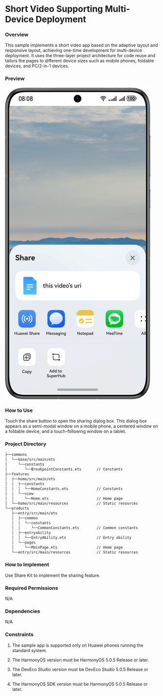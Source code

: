 # Short Video Supporting Multi-Device Deployment

### Overview

This sample implements a short video app based on the adaptive layout and responsive layout, achieving one-time development for multi-device deployment. It uses the three-layer project architecture for code reuse and tailors the pages to different device sizes such as mobile phones, foldable devices, and PC/2-in-1 devices.

### Preview
![image](screenshots/device/phone.en.png)

### How to Use

Touch the share button to open the sharing dialog box. This dialog box appears as a semi-modal window on a mobile phone, a centered window on a foldable device, and a touch-following window on a tablet.

### Project Directory
```
├──commons
│  └──base/src/main/ets
│     └──constants
│        └──BreakpointConstants.ets       // Constants
├──features
│  ├──home/src/main/ets
│  │  ├──constants
│  │  │  └──HomeConstants.ets             // Constants
│  │  └──view
│  │     └──Home.ets                      // Home page
│  └──home/src/main/resources             // Static resources
└──products
   ├──entry/src/main/ets
   │  ├──common
   │  │  └──constants
   │  │     └──CommonConstants.ets        // Common constants
   │  ├──entryability
   │  │  └──EntryAbility.ets              // Entry ability
   │  └──pages
   │     └──MainPage.ets                  // Home page
   └──entry/src/main/resources            // Static resources
```
### How to Implement

Use Share Kit to implement the sharing feature.

### Required Permissions

N/A

### Dependencies

N/A

### Constraints

1. The sample app is supported only on Huawei phones running the standard system.

2. The HarmonyOS version must be HarmonyOS 5.0.5 Release or later.

3. The DevEco Studio version must be DevEco Studio 5.0.5 Release or later.

4. The HarmonyOS SDK version must be HarmonyOS 5.0.5 Release or later.
